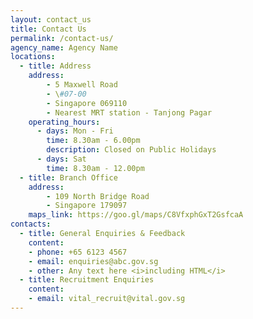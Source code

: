 ```yaml
---
layout: contact_us
title: Contact Us
permalink: /contact-us/
agency_name: Agency Name
locations:
  - title: Address
    address:
        - 5 Maxwell Road 
        - \#07-00
        - Singapore 069110
        - Nearest MRT station - Tanjong Pagar
    operating_hours:
      - days: Mon - Fri
        time: 8.30am - 6.00pm
        description: Closed on Public Holidays
      - days: Sat
        time: 8.30am - 12.00pm
  - title: Branch Office
    address:
        - 109 North Bridge Road
        - Singapore 179097
    maps_link: https://goo.gl/maps/C8VfxphGxT2GsfcaA
contacts:
  - title: General Enquiries & Feedback
    content:
    - phone: +65 6123 4567
    - email: enquiries@abc.gov.sg
    - other: Any text here <i>including HTML</i>
  - title: Recruitment Enquiries
    content:
    - email: vital_recruit@vital.gov.sg
---
```

